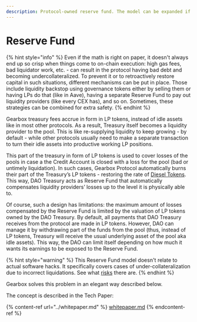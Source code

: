 ```yaml
---
description: Protocol-owned reserve fund. The model can be expanded if DAO decides to.
---
```


# Reserve Fund

{% hint style="info" %}
Even if the math is right on paper, it doesn't always end up so crisp when things come to on-chain execution: high gas fees, bad liquidator work, etc. - can result in the protocol having bad debt and becoming undercollateralized. To prevent it or to retroactively restore capital in such situations, different mechanisms can be put in place. Those include liquidity backstop using governance tokens either by selling them or having LPs do that (like in Aave), having a separate Reserve Fund to pay out liquidity providers (like every CEX has), and so on. Sometimes, these strategies can be combined for extra safety.
{% endhint %}

Gearbox treasury fees accrue in form in LP tokens, instead of idle assets like in most other protocols. As a result, Treasury itself becomes a liquidity provider to the pool. This is like re-supplying liquidity to keep growing - by default - while other protocols usually need to make a separate transaction to turn their idle assets into productive working LP positions.&#x20;

This part of the treasury in form of LP tokens is used to cover losses of the pools in case a the Credit Account is closed with a loss for the pool (bad or untimely liquidation). In such cases, Gearbox Protocol automatically burns their part of the Treasury’s LP tokens - restoring the rate of [Diesel Tokens](../../liquidity-providers/pools-and-apy.md#what-is-a-diesel-token). This way, DAO Treasury acts as Reserve Fund that automatically compensates liquidity providers’ losses up to the level it is physically able to.

Of course, such a design has limitations: the maximum amount of losses compensated by the Reserve Fund is limited by the valuation of LP tokens owned by the DAO Treasury. By default, all payments that DAO Treasury receives from the protocol are made in LP tokens. However, DAO can manage it by withdrawing part of the funds from the pool (thus, instead of LP tokens, Treasury will receive the usual underlying asset of the pool aka idle assets). This way, the DAO can limit itself depending on how much it wants its earnings to be exposed to the Reserve Fund.

{% hint style="warning" %}
This Reserve Fund model doesn't relate to actual software hacks. It specifically covers cases of under-collateralization due to incorrect liquidations. See what [risks](../../risk-and-security/risks-terms.md#protocol-technical-disclosure) there are.
{% endhint %}

Gearbox solves this problem in an elegant way described below.

The concept is described in the Tech Paper:

{% content-ref url="../whitepaper.md" %}
[whitepaper.md](../whitepaper.md)
{% endcontent-ref %}

